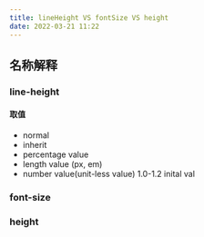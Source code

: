 ```yaml
---
title: lineHeight VS fontSize VS height
date: 2022-03-21 11:22
---
```

## 名称解释
### line-height
#### 取值
- normal
- inherit
- percentage value
- length value (px, em)
- number value(unit-less value) 1.0-1.2 inital val
### font-size
> 
### height